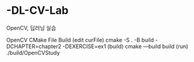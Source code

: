# -DL-CV-Lab
OpenCV, 딥러닝 실습


OpenCV CMake File Build
(edit curFile)
cmake -S . -B build -DCHAPTER=chapter2 -DEXERCISE=ex1
(build)
cmake —build build
(run)
./build/OpenCVStudy
